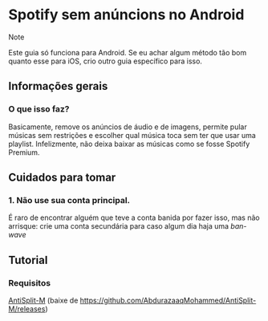 # Spotify sem anúncions no Android

> [!NOTE]
> Este guia só funciona para Android. Se eu achar algum método tão bom quanto esse para iOS, crio outro guia específico para isso.

## Informações gerais

### O que isso faz?

Basicamente, remove os anúncios de áudio e de imagens, permite pular músicas sem restrições e escolher qual música toca sem ter que usar uma playlist.
Infelizmente, não deixa baixar as músicas como se fosse Spotify Premium.

## Cuidados para tomar

### 1. Não use sua conta principal.
É raro de encontrar alguém que teve a conta banida por fazer isso, mas não arrisque: crie uma conta secundária para caso algum dia haja uma *ban-wave*

## Tutorial

### Requisitos

[AntiSplit-M](https://github.com/AbdurazaaqMohammed/AntiSplit-M) (baixe de https://github.com/AbdurazaaqMohammed/AntiSplit-M/releases)
